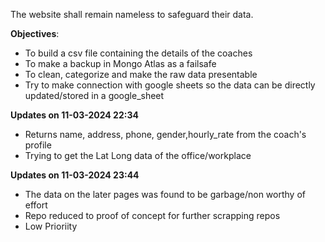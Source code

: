 The website shall remain nameless to safeguard their data.

**Objectives**:
* To build a csv file containing the details of the coaches
* To make a backup in Mongo Atlas as a failsafe
* To clean, categorize and make the raw data presentable
* Try to make connection with google sheets so the data can be directly updated/stored in a google_sheet

**Updates on 11-03-2024 22:34**
* Returns name, address, phone, gender,hourly_rate from the coach's profile
* Trying to get the Lat Long data of the office/workplace


**Updates on 11-03-2024 23:44**
* The data on the later pages was found to be garbage/non worthy of effort
* Repo reduced to proof of concept for further scrapping repos
* Low Prioriity